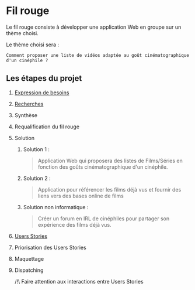 # Fil rouge

Le fil rouge consiste à développer une application Web en groupe sur un thème choisi.

Le thème choisi sera :

`Comment proposer une liste de vidéos adaptée au goût cinématographique d'un cinéphile ?`

## Les étapes du projet

1. [Expression de besoins](documentation/requirements.md)

1. [Recherches](documentation/investigations.md)

1. Synthèse

1. Requalification du fil rouge

1. Solution

   1. Solution 1 :
        >Application Web qui proposera des listes de Films/Séries en fonction des goûts cinématographique d'un cinéphile.
   1. Solution 2 :
        >Application pour référencer les films déjà vus et fournir des liens vers des bases online de films
   1. Solution non informatique :
        >Créer un forum en IRL de cinéphiles pour partager son expérience des films déjà vus.

1. [Users Stories](documentation/users_stories.md#liste-des-users-stories)

1. Priorisation des Users Stories

1. Maquettage

1. Dispatching

   /!\ Faire attention aux interactions entre Users Stories
